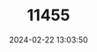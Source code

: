 ---
title: "11455"
category: "Leiostyla abbreviata"
draft: false
date: 2024-02-22 13:03:50
languages:
  English: ["Madeiran Land Snail"]
---